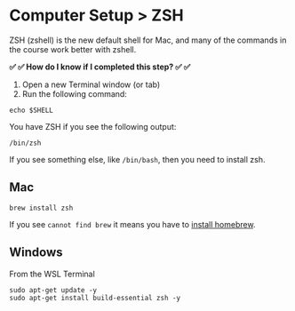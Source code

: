 # Computer Setup > ZSH

ZSH (zshell) is the new default shell for Mac, and many of the commands in the course work better with zshell.

**✅ ✅ How do I know if I completed this step? ✅ ✅**

1. Open a new Terminal window (or tab)
1. Run the following command:

```
echo $SHELL
```

You have ZSH if you see the following output:

```
/bin/zsh
```

If you see something else, like `/bin/bash`, then you need to install zsh.

## Mac

```
brew install zsh
```

If you see `cannot find brew` it means you have to [install homebrew](./homebrew.md).

## Windows

From the WSL Terminal

```
sudo apt-get update -y
sudo apt-get install build-essential zsh -y
```
